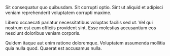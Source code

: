 Sit consequatur quo quibusdam. Sit corrupti optio. Sint ut aliquid et adipisci veniam reprehenderit voluptatem corrupti maxime.
 Libero occaecati pariatur necessitatibus voluptas facilis sed ut. Vel qui nostrum est eum officiis provident sint. Esse molestias accusantium eos nesciunt doloribus veniam corporis.
 Quidem itaque aut enim ratione doloremque. Voluptatem assumenda mollitia quia nulla quod. Quaerat est accusamus nulla.